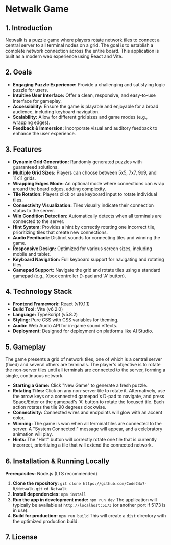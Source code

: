 # Netwalk Game

## 1. Introduction

Netwalk is a puzzle game where players rotate network tiles to connect a central server to all terminal nodes on a grid. The goal is to establish a complete network connection across the entire board. This application is built as a modern web experience using React and Vite.

## 2. Goals

* **Engaging Puzzle Experience:** Provide a challenging and satisfying logic puzzle for users.
* **Intuitive User Interface:** Offer a clean, responsive, and easy-to-use interface for gameplay.
* **Accessibility:** Ensure the game is playable and enjoyable for a broad audience, including keyboard navigation.
* **Scalability:** Allow for different grid sizes and game modes (e.g., wrapping edges).
* **Feedback & Immersion:** Incorporate visual and auditory feedback to enhance the user experience.

## 3. Features

* **Dynamic Grid Generation:** Randomly generated puzzles with guaranteed solutions.
* **Multiple Grid Sizes:** Players can choose between 5x5, 7x7, 9x9, and 11x11 grids.
* **Wrapping Edges Mode:** An optional mode where connections can wrap around the board edges, adding complexity.
* **Tile Rotation:** Players click or use keyboard input to rotate individual tiles.
* **Connectivity Visualization:** Tiles visually indicate their connection status to the server.
* **Win Condition Detection:** Automatically detects when all terminals are connected to the server.
* **Hint System:** Provides a hint by correctly rotating one incorrect tile, prioritizing tiles that create new connections.
* **Audio Feedback:** Distinct sounds for connecting tiles and winning the game.
* **Responsive Design:** Optimized for various screen sizes, including mobile and tablet.
* **Keyboard Navigation:** Full keyboard support for navigating and rotating tiles.
* **Gamepad Support:** Navigate the grid and rotate tiles using a standard gamepad (e.g., Xbox controller D-pad and 'A' button).

## 4. Technology Stack

* **Frontend Framework:** React (v19.1.1)
* **Build Tool:** Vite (v6.2.0)
* **Language:** TypeScript (v5.8.2)
* **Styling:** Pure CSS with CSS variables for theming.
* **Audio:** Web Audio API for in-game sound effects.
* **Deployment:** Designed for deployment on platforms like AI Studio.

## 5. Gameplay

The game presents a grid of network tiles, one of which is a central server (fixed) and several others are terminals. The player's objective is to rotate the non-server tiles until all terminals are connected to the server, forming a single, continuous network.

* **Starting a Game:** Click "New Game" to generate a fresh puzzle.
* **Rotating Tiles:** Click on any non-server tile to rotate it. Alternatively, use the arrow keys or a connected gamepad's D-pad to navigate, and press Space/Enter or the gamepad's 'A' button to rotate the focused tile. Each action rotates the tile 90 degrees clockwise.
* **Connectivity:** Connected wires and endpoints will glow with an accent color.
* **Winning:** The game is won when all terminal tiles are connected to the server. A "System Connected!" message will appear, and a celebratory animation will play.
* **Hints:** The "Hint" button will correctly rotate one tile that is currently incorrect, prioritizing a tile that will extend the connected network.

## 6. Installation & Running Locally

**Prerequisites:** Node.js (LTS recommended)

1. **Clone the repository:**
    `git clone https://github.com/Code24x7-R/Netwalk.git`
    `cd Netwalk`
2. **Install dependencies:**
    `npm install`
3. **Run the app in development mode:**
    `npm run dev`
    The application will typically be available at `http://localhost:5173` (or another port if 5173 is in use).
4. **Build for production:**
    `npm run build`
    This will create a `dist` directory with the optimized production build.

## 7. License
